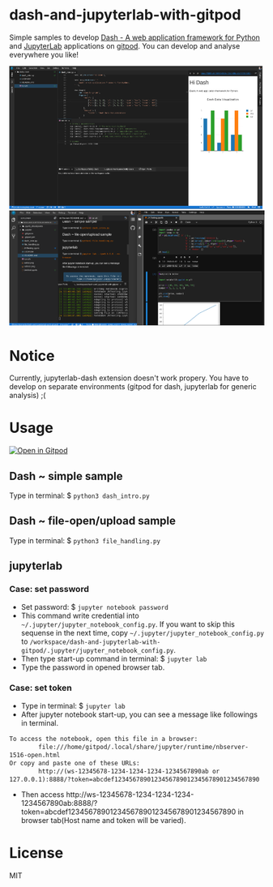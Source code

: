 # dash-and-jupyterlab-with-gitpod

Simple samples to develop [Dash - A web application framework for Python](https://plot.ly/products/dash/)
and [JupyterLab](https://github.com/jupyterlab/jupyterlab) applications on [gitpod](https://gitpod.io/). You can develop and analyse everywhere you like!

![Screen shot](./sshot.png "Screen shot")
![Screen shot2](./sshot2.png "Screen shot2")

# Notice

Currently, jupyterlab-dash extension doesn't work propery.
You have to develop on separate environments (gitpod for dash, jupyterlab for generic analysis) ;(

# Usage

[![Open in Gitpod](https://gitpod.io/button/open-in-gitpod.svg)](https://gitpod.io/#https://github.com/jins-tkomoda/dash-with-gitpod)

## Dash ~ simple sample

Type in terminal: $ `python3 dash_intro.py`

## Dash ~ file-open/upload sample

Type in terminal: $ `python3 file_handling.py`

## jupyterlab

### Case: set password

- Set password: $ `jupyter notebook password`
- This command write credential into `~/.jupyter/jupyter_notebook_config.py`. If you want to skip this sequense in the next time, copy `~/.jupyter/jupyter_notebook_config.py` to `/workspace/dash-and-jupyterlab-with-gitpod/.jupyter/jupyter_notebook_config.py`.
- Then type start-up command in terminal: $ `jupyter lab`
- Type the password in opened browser tab.

### Case: set token

- Type in terminal: $ `jupyter lab`
- After jupyter notebook start-up, you can see a message like followings in terminal.

```
To access the notebook, open this file in a browser:
        file:///home/gitpod/.local/share/jupyter/runtime/nbserver-1516-open.html
Or copy and paste one of these URLs:
        http://(ws-12345678-1234-1234-1234-1234567890ab or 127.0.0.1):8888/?token=abcdef1234567890123456789012345678901234567890
```

- Then access http://ws-12345678-1234-1234-1234-1234567890ab:8888/?token=abcdef1234567890123456789012345678901234567890 in browser tab(Host name and token will be varied).

# License

MIT
